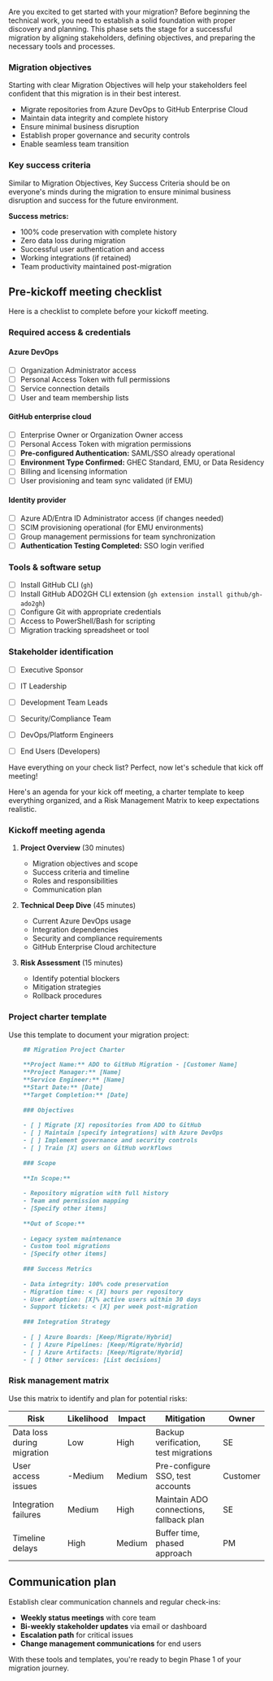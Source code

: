 Are you excited to get started with your migration?  Before beginning the technical work, you need to establish a solid foundation with proper discovery and planning. This phase sets the stage for a successful migration by aligning stakeholders, defining objectives, and preparing the necessary tools and processes.

### Migration objectives

Starting with clear Migration Objectives will help your stakeholders feel confident that this migration is in their best interest. 

- Migrate repositories from Azure DevOps to GitHub Enterprise Cloud
- Maintain data integrity and complete history
- Ensure minimal business disruption
- Establish proper governance and security controls
- Enable seamless team transition

### Key success criteria

Similar to Migration Objectives, Key Success Criteria should be on everyone's minds during the migration to ensure minimal business disruption and success for the future environment.

**Success metrics:**
- 100% code preservation with complete history
- Zero data loss during migration
- Successful user authentication and access
- Working integrations (if retained)
- Team productivity maintained post-migration

## Pre-kickoff meeting checklist

Here is a checklist to complete before your kickoff meeting.

### Required access & credentials

#### Azure DevOps

- [ ] Organization Administrator access
- [ ] Personal Access Token with full permissions
- [ ] Service connection details
- [ ] User and team membership lists

#### GitHub enterprise cloud

- [ ] Enterprise Owner or Organization Owner access
- [ ] Personal Access Token with migration permissions
- [ ] **Pre-configured Authentication:** SAML/SSO already operational
- [ ] **Environment Type Confirmed:** GHEC Standard, EMU, or Data Residency
- [ ] Billing and licensing information
- [ ] User provisioning and team sync validated (if EMU)

#### Identity provider

- [ ] Azure AD/Entra ID Administrator access (if changes needed)
- [ ] SCIM provisioning operational (for EMU environments)
- [ ] Group management permissions for team synchronization
- [ ] **Authentication Testing Completed:** SSO login verified

### Tools & software setup

- [ ] Install GitHub CLI (`gh`)
- [ ] Install GitHub ADO2GH CLI extension (`gh extension install github/gh-ado2gh`)
- [ ] Configure Git with appropriate credentials
- [ ] Access to PowerShell/Bash for scripting
- [ ] Migration tracking spreadsheet or tool

### Stakeholder identification

- [ ] Executive Sponsor
- [ ] IT Leadership
- [ ] Development Team Leads
- [ ] Security/Compliance Team
- [ ] DevOps/Platform Engineers
- [ ] End Users (Developers)


Have everything on your check list? Perfect, now let's schedule that kick off meeting! 

Here's an agenda for your kick off meeting, a charter template to keep everything organized, and a Risk Management Matrix to keep expectations realistic.

### Kickoff meeting agenda

1. **Project Overview** (30 minutes)

   - Migration objectives and scope
   - Success criteria and timeline
   - Roles and responsibilities
   - Communication plan

1. **Technical Deep Dive** (45 minutes)

   - Current Azure DevOps usage
   - Integration dependencies
   - Security and compliance requirements
   - GitHub Enterprise Cloud architecture

1. **Risk Assessment** (15 minutes)
   - Identify potential blockers
   - Mitigation strategies
   - Rollback procedures

### Project charter template

Use this template to document your migration project:

```md
    ## Migration Project Charter
    
    **Project Name:** ADO to GitHub Migration - [Customer Name]
    **Project Manager:** [Name]
    **Service Engineer:** [Name]
    **Start Date:** [Date]
    **Target Completion:** [Date]
    
    ### Objectives
    
    - [ ] Migrate [X] repositories from ADO to GitHub
    - [ ] Maintain [specify integrations] with Azure DevOps
    - [ ] Implement governance and security controls
    - [ ] Train [X] users on GitHub workflows
    
    ### Scope
    
    **In Scope:**
    
    - Repository migration with full history
    - Team and permission mapping
    - [Specify other items]
    
    **Out of Scope:**
    
    - Legacy system maintenance
    - Custom tool migrations
    - [Specify other items]
    
    ### Success Metrics
    
    - Data integrity: 100% code preservation
    - Migration time: < [X] hours per repository
    - User adoption: [X]% active users within 30 days
    - Support tickets: < [X] per week post-migration
    
    ### Integration Strategy
    
    - [ ] Azure Boards: [Keep/Migrate/Hybrid]
    - [ ] Azure Pipelines: [Keep/Migrate/Hybrid]
    - [ ] Azure Artifacts: [Keep/Migrate/Hybrid]
    - [ ] Other services: [List decisions]
```

### Risk management matrix
Use this matrix to identify and plan for potential risks:

| Risk                       | Likelihood | Impact | Mitigation                              | Owner    |
| -------------------------- | ---------- | ------ | --------------------------------------- | -------- |
| Data loss during migration | Low        | High   | Backup verification, test migrations    | SE       |
| User access issues         | -Medium    | Medium | Pre-configure SSO, test accounts        | Customer |
| Integration failures       | Medium     | High   | Maintain ADO connections, fallback plan | SE       |
| Timeline delays            | High       | Medium | Buffer time, phased approach            | PM       |

## Communication plan

Establish clear communication channels and regular check-ins:

- **Weekly status meetings** with core team
- **Bi-weekly stakeholder updates** via email or dashboard
- **Escalation path** for critical issues
- **Change management communications** for end users

With these tools and templates, you're ready to begin Phase 1 of your migration journey.
